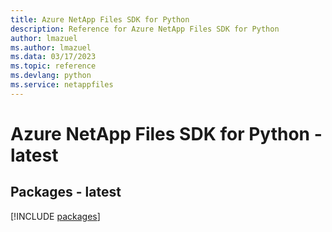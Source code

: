 ```yaml
---
title: Azure NetApp Files SDK for Python
description: Reference for Azure NetApp Files SDK for Python
author: lmazuel
ms.author: lmazuel
ms.data: 03/17/2023
ms.topic: reference
ms.devlang: python
ms.service: netappfiles
---
```

# Azure NetApp Files SDK for Python - latest
## Packages - latest
[!INCLUDE [packages](netapp-files-index.md)]